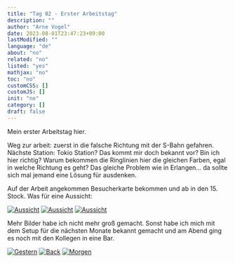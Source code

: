 ```yaml
---
title: "Tag 02 - Erster Arbeitstag"
description: ""
author: "Arne Vogel"
date: 2023-08-01T23:47:23+09:00
lastModified: ""
language: "de"
about: "no"
related: "no"
listed: "yes"
mathjax: "no"
toc: "no"
customCSS: []
customJS: []
init: "no"
category: []
draft: false
---
```


Mein erster Arbeitstag hier.

Weg zur arbeit: zuerst in die falsche Richtung mit der S-Bahn gefahren. Nächste Station: Tokio Station? Das kommt mir doch bekannt vor? Bin ich hier richtig? Warum bekommen die Ringlinien hier die gleichen Farben, egal in welche Richtung es geht? Das gleiche Problem wie in Erlangen... da sollte sich mal jemand eine Lösung für ausdenken.

Auf der Arbeit angekommen Besucherkarte bekommen und ab in den 15. Stock. Was für eine Aussicht:

[![Aussicht](aussicht-small.jpg)](aussicht.jpg)
[![Aussicht](aussicht2-small.jpg)](aussicht2.jpg)
[![Aussicht](aussicht3-small.jpg)](aussicht3.jpg)

Mehr Bilder habe ich nicht mehr groß gemacht.
Sonst habe ich mich mit dem Setup für die nächsten Monate bekannt gemacht und am Abend ging es noch mit den Kollegen in eine Bar.


[![Gestern](../left.png)](../tag-01) [![Back](../back.png)](..) [![Morgen](../right.png)](../tag-03)
